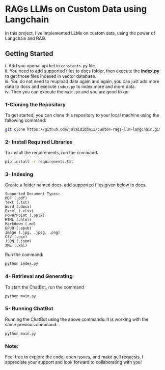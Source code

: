 # RAGs LLMs on Custom Data using Langchain
In this project, I've implemented LLMs on custom data, using the power of Langchain and RAG.

## Getting Started
i. Add you openai api ket in `constants.py` file. <br>
ii. You need to add supported files to docs folder, then execute the **index.py** to get those files indexed in vector database. <br>
iii. You do not need to reupload data again and again, you can just add more data to docs and execute `index.py` to index more and more data. <br>
iv. Then you can execute the `main.py` and you are good to go. <br>

### 1-Cloning the Repository

To get started, you can clone this repository to your local machine using the following command:

```bash
git clone https://github.com/javaidiqba11/custom-rags-llm-langchain.git
```

### 2- Install Required Libraries
To install the requirements, run the command.

```bash
pip install -r requirements.txt
```

### 3- Indexing
Create a folder named docs, add supported files given below to docs.

```text
Supported Document Types:
PDF (.pdf)
Text (.txt)
Word (.docx)
Excel (.xlsx)
PowerPoint (.pptx)
HTML (.html)
Markdown (.md)
EPUB (.epub)
Image (.jpg, .jpeg, .png)
CSV (.csv)
JSON (.json)
XML (.xml)
```
Run the command:

```bash
python index.py
```

### 4- Retrieval and Generating 
To start the ChatBot, run the command
```bash
python main.py
```

### 5- Running ChatBot
Running the ChatBot using the above commands. 
It is working with the same previous command... 
```bash
python main.py
```

### Note:
Feel free to explore the code, open issues, and make pull requests. I appreciate your support and look forward to collaborating with you!
